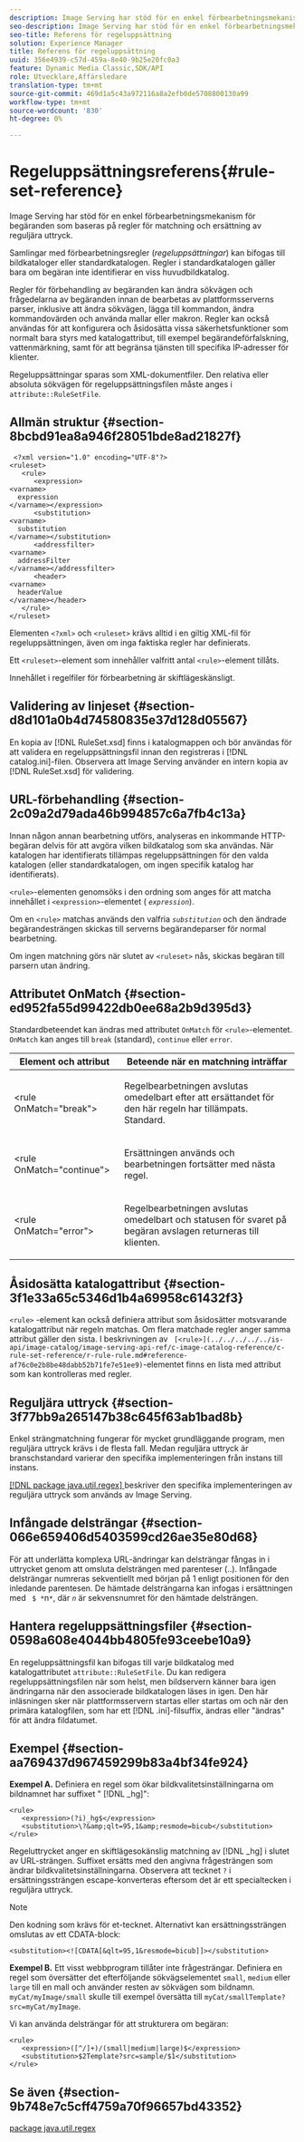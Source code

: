 ```yaml
---
description: Image Serving har stöd för en enkel förbearbetningsmekanism för begäranden som baseras på regler för matchning och ersättning av reguljära uttryck.
seo-description: Image Serving har stöd för en enkel förbearbetningsmekanism för begäranden som baseras på regler för matchning och ersättning av reguljära uttryck.
seo-title: Referens för regeluppsättning
solution: Experience Manager
title: Referens för regeluppsättning
uuid: 356e4939-c57d-459a-8e40-9b25e20fc0a3
feature: Dynamic Media Classic,SDK/API
role: Utvecklare,Affärsledare
translation-type: tm+mt
source-git-commit: 469d1a5c43a972116a8a2efb0de5708800130a99
workflow-type: tm+mt
source-wordcount: '830'
ht-degree: 0%

---
```



# Regeluppsättningsreferens{#rule-set-reference}

Image Serving har stöd för en enkel förbearbetningsmekanism för begäranden som baseras på regler för matchning och ersättning av reguljära uttryck.

Samlingar med förbearbetningsregler (*regeluppsättningar*) kan bifogas till bildkataloger eller standardkatalogen. Regler i standardkatalogen gäller bara om begäran inte identifierar en viss huvudbildkatalog.

Regler för förbehandling av begäranden kan ändra sökvägen och frågedelarna av begäranden innan de bearbetas av plattformsserverns parser, inklusive att ändra sökvägen, lägga till kommandon, ändra kommandovärden och använda mallar eller makron. Regler kan också användas för att konfigurera och åsidosätta vissa säkerhetsfunktioner som normalt bara styrs med katalogattribut, till exempel begärandeförfalskning, vattenmärkning, samt för att begränsa tjänsten till specifika IP-adresser för klienter.

Regeluppsättningar sparas som XML-dokumentfiler. Den relativa eller absoluta sökvägen för regeluppsättningsfilen måste anges i `attribute::RuleSetFile`.

## Allmän struktur {#section-8bcbd91ea8a946f28051bde8ad21827f}

```
 <?xml version="1.0" encoding="UTF-8"?> 
<ruleset> 
   <rule> 
      <expression> 
<varname>
  expression 
</varname></expression> 
      <substitution> 
<varname>
  substitution 
</varname></substitution> 
      <addressfilter> 
<varname>
  addressFilter 
</varname></addressfilter> 
      <header> 
<varname>
  headerValue 
</varname></header>  
   </rule> 
</ruleset>
```

Elementen `<?xml>` och `<ruleset>` krävs alltid i en giltig XML-fil för regeluppsättningen, även om inga faktiska regler har definierats.

Ett `<ruleset>`-element som innehåller valfritt antal `<rule>`-element tillåts.

Innehållet i regelfiler för förbearbetning är skiftlägeskänsligt.

## Validering av linjeset {#section-d8d101a0b4d74580835e37d128d05567}

En kopia av [!DNL RuleSet.xsd] finns i katalogmappen och bör användas för att validera en regeluppsättningsfil innan den registreras i [!DNL catalog.ini]-filen. Observera att Image Serving använder en intern kopia av [!DNL RuleSet.xsd] för validering.

## URL-förbehandling {#section-2c09a2d79ada46b994857c6a7fb4c13a}

Innan någon annan bearbetning utförs, analyseras en inkommande HTTP-begäran delvis för att avgöra vilken bildkatalog som ska användas. När katalogen har identifierats tillämpas regeluppsättningen för den valda katalogen (eller standardkatalogen, om ingen specifik katalog har identifierats).

`<rule>`-elementen genomsöks i den ordning som anges för att matcha innehållet i `<expression>`-elementet ( *`expression`*).

Om en `<rule>` matchas används den valfria *`substitution`* och den ändrade begärandesträngen skickas till serverns begärandeparser för normal bearbetning.

Om ingen matchning görs när slutet av `<ruleset>` nås, skickas begäran till parsern utan ändring.

## Attributet OnMatch {#section-ed952fa55d99422db0ee68a2b9d395d3}

Standardbeteendet kan ändras med attributet `OnMatch` för `<rule>`-elementet. `OnMatch` kan anges till  `break` (standard),  `continue` eller  `error`.

<table id="table_6680A81492B24CE593330DA7B0075E8F"> 
 <thead> 
  <tr> 
   <th class="entry"> <b>Element och attribut</b> </th> 
   <th class="entry"> <b>Beteende när en matchning inträffar</b> </th> 
  </tr> 
 </thead>
 <tbody> 
  <tr> 
   <td> <p> <span class="codeph"> &lt;rule OnMatch="break"&gt; </span> </p> </td> 
   <td> <p>Regelbearbetningen avslutas omedelbart efter att ersättandet för den här regeln har tillämpats. Standard. </p> </td> 
  </tr> 
  <tr> 
   <td> <p> <span class="codeph"> &lt;rule OnMatch="continue"&gt; </span> </p> </td> 
   <td> <p>Ersättningen används och bearbetningen fortsätter med nästa regel. </p> </td> 
  </tr> 
  <tr> 
   <td> <p> <span class="codeph"> &lt;rule OnMatch="error"&gt; </span> </p> </td> 
   <td> <p>Regelbearbetningen avslutas omedelbart och statusen för svaret på begäran avslagen returneras till klienten. </p> </td> 
  </tr> 
 </tbody> 
</table>

## Åsidosätta katalogattribut {#section-3f1e33a65c5346d1b4a69958c61432f3}

`<rule>` -element kan också definiera attribut som åsidosätter motsvarande katalogattribut när regeln matchas. Om flera matchade regler anger samma attribut gäller den sista. I beskrivningen av ` [<rule>](../../../../../is-api/image-catalog/image-serving-api-ref/c-image-catalog-reference/c-rule-set-reference/r-rule-rule.md#reference-af76c0e2b8be48dabb52b71fe7e51ee9)`-elementet finns en lista med attribut som kan kontrolleras med regler.

## Reguljära uttryck {#section-3f77bb9a265147b38c645f63ab1bad8b}

Enkel strängmatchning fungerar för mycket grundläggande program, men reguljära uttryck krävs i de flesta fall. Medan reguljära uttryck är branschstandard varierar den specifika implementeringen från instans till instans.

[ [!DNL package java.util.regex] ](https://www2.cs.duke.edu/csed/java/jdk1.4.2/docs/api/) beskriver den specifika implementeringen av reguljära uttryck som används av Image Serving.

## Infångade delsträngar {#section-066e659406d5403599cd26ae35e80d68}

För att underlätta komplexa URL-ändringar kan delsträngar fångas in i uttrycket genom att omsluta delsträngen med parenteser (..). Infångade delsträngar numreras sekventiellt med början på 1 enligt positionen för den inledande parentesen. De hämtade delsträngarna kan infogas i ersättningen med ` $ *`n`*`, där *`n`* är sekvensnumret för den hämtade delsträngen.

## Hantera regeluppsättningsfiler {#section-0598a608e4044bb4805fe93ceebe10a9}

En regeluppsättningsfil kan bifogas till varje bildkatalog med katalogattributet `attribute::RuleSetFile`. Du kan redigera regeluppsättningsfilen när som helst, men bildservern känner bara igen ändringarna när den associerade bildkatalogen läses in igen. Den här inläsningen sker när plattformsservern startas eller startas om och när den primära katalogfilen, som har ett [!DNL .ini]-filsuffix, ändras eller &quot;ändras&quot; för att ändra fildatumet.

## Exempel {#section-aa769437d967459299b83a4bf34fe924}

**Exempel A.** Definiera en regel som ökar bildkvalitetsinställningarna om bildnamnet har suffixet &quot;  [!DNL _hg]&quot;:

```
<rule> 
   <expression>(?i)_hg$</expression> 
   <substitution>\?&amp;qlt=95,1&amp;resmode=bicub</substitution> 
</rule>
```

Regeluttrycket anger en skiftlägesokänslig matchning av [!DNL _hg] i slutet av URL-strängen. Suffixet ersätts med den angivna frågesträngen som ändrar bildkvalitetsinställningarna. Observera att tecknet `?` i ersättningssträngen escape-konverteras eftersom det är ett specialtecken i reguljära uttryck.

>[!NOTE]
>
>Den kodning som krävs för et-tecknet. Alternativt kan ersättningssträngen omslutas av ett CDATA-block:

`<substitution><![CDATA[&qlt=95,1&resmode=bicub]]></substitution>`

**Exempel B.** Ett visst webbprogram tillåter inte frågesträngar. Definiera en regel som översätter det efterföljande sökvägselementet `small`, `medium` eller `large` till en mall och använder resten av sökvägen som bildnamn. `myCat/myImage/small` skulle till exempel översätta till `myCat/smallTemplate?src=myCat/myImage`.

Vi kan använda delsträngar för att strukturera om begäran:

```
<rule> 
   <expression>([^/]+)/(small|medium|large)$</expression> 
   <substitution>$2Template?src=sample/$1</substitution> 
</rule>
```

## Se även {#section-9b748e7c5cff4759a70f96657bd43352}

[package java.util.regex](https://www2.cs.duke.edu/csed/java/jdk1.4.2/docs/api/)
